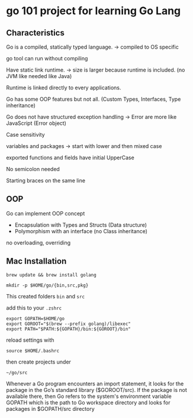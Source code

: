 # go 101 project for learning Go Lang


## Characteristics

Go is a compiled, statically typed language. -> compiled to OS specific

go tool can run without compiling

Have static link runtime. -> size is larger because runtime is included. (no JVM like needed like Java)

Runtime is linked directly to every applications.

Go has some OOP features but not all. (Custom Types, Interfaces, Type inheritance)

Go does not have structured exception handling -> Error are more like JavaScript (Error object)

Case sensitivity

variables and packages -> start with lower and then mixed case

exported functions and fields have initial UpperCase

No semicolon needed

Starting braces on the same line

## OOP

Go can implement OOP concept 
 - Encapsulation with Types and Structs (Data structure)
 - Polymorphism with an interface (no Class inheritance)
 
 
 no overloading, overriding 
 
 ## Mac Installation
 
 ```
 brew update && brew install golang 
 ```

```
mkdir -p $HOME/go/{bin,src,pkg}
```
 
 This created folders `bin` and `src`

add this to your `.zshrc`

```
export GOPATH=$HOME/go
export GOROOT="$(brew --prefix golang)/libexec"
export PATH="$PATH:${GOPATH}/bin:${GOROOT}/bin"
```
 
reload settings with 

```
source $HOME/.bashrc
```

then create projects under 

```  
~/go/src
```


Whenever a Go program encounters an import statement, it looks for the package in the Go’s standard library ($GOROOT/src). If the package is not available there, then Go refers to the system's environment variable GOPATH which is the path to Go workspace directory and looks for packages in $GOPATH/src directory

